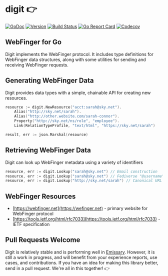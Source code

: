 # digit 👉

[![GoDoc](https://img.shields.io/badge/go-documentation-blue.svg?style=flat-square)](http://pkg.go.dev/github.com/benpate/digit)
[![Version](https://img.shields.io/github/v/release/benpate/digit?include_prereleases&style=flat-square&color=brightgreen)](https://github.com/benpate/digit/releases)
[![Build Status](https://img.shields.io/github/actions/workflow/status/benpate/digit/go.yml?style=flat-square)](https://github.com/benpate/digit/actions/workflows/go.yml)
[![Go Report Card](https://goreportcard.com/badge/github.com/benpate/digit?style=flat-square)](https://goreportcard.com/report/github.com/benpate/digit)
[![Codecov](https://img.shields.io/codecov/c/github/benpate/digit.svg?style=flat-square)](https://codecov.io/gh/benpate/digit)

## WebFinger for Go
Digit implements the WebFinger protocol.  It includes type definitions for WebFinger data structures, along with some utilities for sending and receiving WebFinger requests.

## Generating WebFinger Data

Digit provides data types with a simple, chainable API for creating new resources.

``` go
resource := digit.NewResource("acct:sarah@sky.net").
	Alias("http://sky.net/sarah").
	Alias("http://other.website.com/sarah-connor").
	Property("http://sky.net/ns/role", "employee").
	Link(RelationTypeProfile, "text/html", "https://sky.net/sarah")

result, err := json.Marshal(resource)
```

## Retrieving WebFinger Data

Digit can look up WebFinger metadata using a variety of identifiers

``` go
resource, err := digit.Lookup("sarah@sky.net") // Email construction
resource, err := digit.Lookup("sarah@sky.net") // Fediverse "@username" construction
resource, err := digit.Lookup("http://sky.net/sarah") // Canonical URL construction
```

## WebFinger Resources

* [https://webfinger.net](https://wefinger.net) - primary website for WebFinger protocol
* [https://tools.ietf.org/html/rfc7033](https://tools.ietf.org/html/rfc7033) - IETF specification

## Pull Requests Welcome

Digit is relatively stable and is performing well in [Emissary](https://github.com/EmissarySocial/emissary).  However, it is still a work in progress, and will benefit from your experience reports, use cases, and contributions.  If you have an idea for making this library better, send in a pull request.  We're all in this together! 👉
